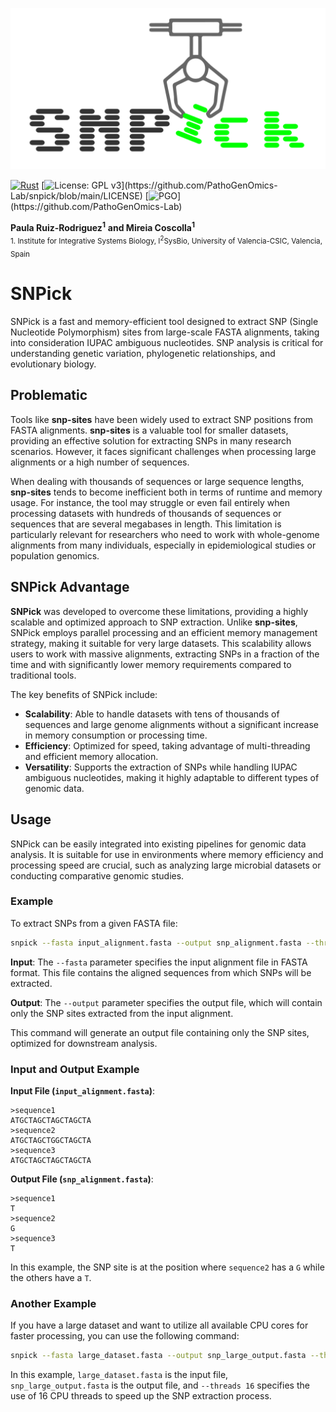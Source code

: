 <p align="center">
  <img src="logo/SNPick.png" title="SNPick.png logo" style="width:750px; height: auto;">
</p>

</div>

[![Rust](https://github.com/PathoGenOmics-Lab/snpick/actions/workflows/rust.yml/badge.svg)](https://github.com/PathoGenOmics-Lab/snpick/actions/workflows/rust.yml)
[![License: GPL v3](https://img.shields.io/badge/license-GPL%20v3-%23af64d1?)](https://github.com/PathoGenOmics-Lab/snpick/blob/main/LICENSE) 
[![PGO](https://img.shields.io/badge/PathoGenOmics-lab-red?)](https://github.com/PathoGenOmics-Lab)

__Paula Ruiz-Rodriguez<sup>1</sup>__ 
__and Mireia Coscolla<sup>1</sup>__
<br>
<sub> 1. Institute for Integrative Systems Biology, I<sup>2</sup>SysBio, University of Valencia-CSIC, Valencia, Spain </sub>  

# SNPick

SNPick is a fast and memory-efficient tool designed to extract SNP (Single Nucleotide Polymorphism) sites from large-scale FASTA alignments, taking into consideration IUPAC ambiguous nucleotides. SNP analysis is critical for understanding genetic variation, phylogenetic relationships, and evolutionary biology.

## Problematic

Tools like **snp-sites** have been widely used to extract SNP positions from FASTA alignments. **snp-sites** is a valuable tool for smaller datasets, providing an effective solution for extracting SNPs in many research scenarios. However, it faces significant challenges when processing large alignments or a high number of sequences.

When dealing with thousands of sequences or large sequence lengths, **snp-sites** tends to become inefficient both in terms of runtime and memory usage. For instance, the tool may struggle or even fail entirely when processing datasets with hundreds of thousands of sequences or sequences that are several megabases in length. This limitation is particularly relevant for researchers who need to work with whole-genome alignments from many individuals, especially in epidemiological studies or population genomics.

## SNPick Advantage

**SNPick** was developed to overcome these limitations, providing a highly scalable and optimized approach to SNP extraction. Unlike **snp-sites**, SNPick employs parallel processing and an efficient memory management strategy, making it suitable for very large datasets. This scalability allows users to work with massive alignments, extracting SNPs in a fraction of the time and with significantly lower memory requirements compared to traditional tools.

The key benefits of SNPick include:
- **Scalability**: Able to handle datasets with tens of thousands of sequences and large genome alignments without a significant increase in memory consumption or processing time.
- **Efficiency**: Optimized for speed, taking advantage of multi-threading and efficient memory allocation.
- **Versatility**: Supports the extraction of SNPs while handling IUPAC ambiguous nucleotides, making it highly adaptable to different types of genomic data.

## Usage

SNPick can be easily integrated into existing pipelines for genomic data analysis. It is suitable for use in environments where memory efficiency and processing speed are crucial, such as analyzing large microbial datasets or conducting comparative genomic studies.

### Example

To extract SNPs from a given FASTA file:

```sh
snpick --fasta input_alignment.fasta --output snp_alignment.fasta --threads 8
```

**Input**: The `--fasta` parameter specifies the input alignment file in FASTA format. This file contains the aligned sequences from which SNPs will be extracted.

**Output**: The `--output` parameter specifies the output file, which will contain only the SNP sites extracted from the input alignment.

This command will generate an output file containing only the SNP sites, optimized for downstream analysis.

### Input and Output Example

**Input File (`input_alignment.fasta`)**:
```fasta
>sequence1
ATGCTAGCTAGCTAGCTA
>sequence2
ATGCTAGCTGGCTAGCTA
>sequence3
ATGCTAGCTAGCTAGCTA
```

**Output File (`snp_alignment.fasta`)**:
```fasta
>sequence1
T
>sequence2
G
>sequence3
T
```

In this example, the SNP site is at the position where `sequence2` has a `G` while the others have a `T`.

### Another Example

If you have a large dataset and want to utilize all available CPU cores for faster processing, you can use the following command:

```sh
snpick --fasta large_dataset.fasta --output snp_large_output.fasta --threads 16
```

In this example, `large_dataset.fasta` is the input file, `snp_large_output.fasta` is the output file, and `--threads 16` specifies the use of 16 CPU threads to speed up the SNP extraction process.

